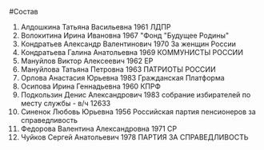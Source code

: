#Состав
1. Алдошкина Татьяна Васильевна 1961 ЛДПР
2. Волокитина Ирина Ивановна 1967 \"Фонд \"Будущее Родины\"
3. Кондратьев Александр Валентинович 1970 За женщин России
4. Кондратьева Галина Анатольевна 1969 КОММУНИСТЫ РОССИИ
5. Мануйлов Виктор Алексеевич 1962 ЕР
6. Мануйлова Татьяна Петровна 1963 ПАТРИОТЫ РОССИИ
7. Орлова Анастасия Юрьевна 1983 Гражданская Платформа
8. Осипова Ирина Геннадьевна 1960 КПРФ
9. Подкользин Денис Александрович 1983 собрание избирателей по месту службы - в/ч 12633
10. Синенок Любовь Юрьевна 1956 Российская партия пенсионеров за справедливость
11. Федорова Валентина Александровна 1971 СР
12. Чуйков Сергей Анатольевич 1978 ПАРТИЯ ЗА СПРАВЕДЛИВОСТЬ

